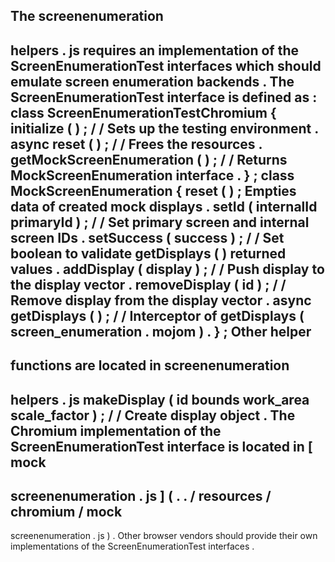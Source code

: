 The
screenenumeration
-
helpers
.
js
requires
an
implementation
of
the
ScreenEnumerationTest
interfaces
which
should
emulate
screen
enumeration
backends
.
The
ScreenEnumerationTest
interface
is
defined
as
:
class
ScreenEnumerationTestChromium
{
initialize
(
)
;
/
/
Sets
up
the
testing
environment
.
async
reset
(
)
;
/
/
Frees
the
resources
.
getMockScreenEnumeration
(
)
;
/
/
Returns
MockScreenEnumeration
interface
.
}
;
class
MockScreenEnumeration
{
reset
(
)
;
Empties
data
of
created
mock
displays
.
setId
(
internalId
primaryId
)
;
/
/
Set
primary
screen
and
internal
screen
IDs
.
setSuccess
(
success
)
;
/
/
Set
boolean
to
validate
getDisplays
(
)
returned
values
.
addDisplay
(
display
)
;
/
/
Push
display
to
the
display
vector
.
removeDisplay
(
id
)
;
/
/
Remove
display
from
the
display
vector
.
async
getDisplays
(
)
;
/
/
Interceptor
of
getDisplays
(
screen_enumeration
.
mojom
)
.
}
;
Other
helper
-
functions
are
located
in
screenenumeration
-
helpers
.
js
makeDisplay
(
id
bounds
work_area
scale_factor
)
;
/
/
Create
display
object
.
The
Chromium
implementation
of
the
ScreenEnumerationTest
interface
is
located
in
[
mock
-
screenenumeration
.
js
]
(
.
.
/
resources
/
chromium
/
mock
-
screenenumeration
.
js
)
.
Other
browser
vendors
should
provide
their
own
implementations
of
the
ScreenEnumerationTest
interfaces
.
